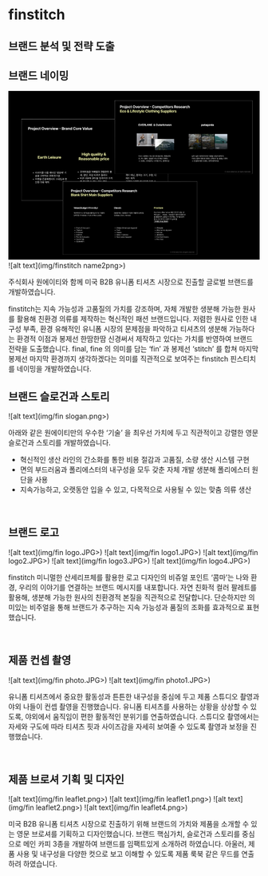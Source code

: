 # finstitch

## 브랜드 분석 및 전략  도출

## 브랜드 네이밍

![alt text](img/fin1.png)
![alt text](img/finstitch name2png>)

주식회사 원에이티와 함께 미국 B2B 유니폼 티셔츠 시장으로 진출할 글로벌 브랜드<finstitch>를 개발하였습니다.

finstitch는 지속 가능성과 고품질의 가치를 강조하며, 자체 개발한 생분해 가능한 원사를 활용해 친환경 의류를 제작하는 혁신적인 패션 브랜드입니다. 저렴한 원사로 인한 내구성 부족, 환경 유해적인 유니폼 시장의 문제점을 파악하고  티셔츠의 생분해 가능하다는 환경적 이점과  봉제선 한땀한땀 신경써서 제작하고 있다는 가치를 반영하여 브랜드 전략을 도출했습니다. final, fine 의 의미를 담는 ‘fin’ 과 봉제선 ‘stitch’ 를 합쳐 마지막 봉제선 마지막 환경까지 생각하겠다는 의미를 직관적으로 보여주는 finstitch 핀스티치를 네이밍을 개발하였습니다.   

## 브랜드 슬로건과 스토리

![alt text](img/fin slogan.png>)

아래와 같은 원에이티만의 우수한 ‘기술’ 을 최우선 가치에 두고 직관적이고 강렬한 영문 슬로건과 스토리를 개발하였습니다. 

- 혁신적인 생산 라인의 간소화를 통한 비용 절감과 고품질, 소량 생산 시스템 구현
- 면의 부드러움과 폴리에스터의 내구성을 모두 갖춘 자체 개발 생분해 폴리에스터 원단을 사용
- 지속가능하고, 오랫동안 입을 수 있고, 다목적으로 사용될 수 있는 맞춤 의류 생산

<br/>

## 브랜드 로고

![alt text](img/fin logo.JPG>)
![alt text](img/fin logo1.JPG>)
![alt text](img/fin logo2.JPG>)
![alt text](img/fin logo3.JPG>)
![alt text](img/fin logo4.JPG>)

finstitch 미니멀한 산세리프체를 활용한 로고 디자인의 비쥬얼 포인트 ‘콤마’는 나와 환경, 우리의 이야기를 연결하는 브랜드 메시지를 내포합니다. 자연 친화적 컬러 팔레트를 활용해, 생분해 가능한 원사의 친환경적 본질을 직관적으로 전달합니다. 단순하지만 의미있는 비주얼을 통해 브랜드가 추구하는 지속 가능성과 품질의 조화를 효과적으로 표현했습니다.

<br/>

## 제품 컨셉 촬영 

![alt text](img/fin photo.JPG>)
![alt text](img/fin photo1.JPG>)


유니폼 티셔츠에서 중요한 활동성과 튼튼한 내구성을 중심에 두고 제품 스튜디오 촬영과 야외 나들이 컨셉 촬영을 진행했습니다.  유니폼 티셔츠를 사용하는 상황을 상상할 수 있도록, 야외에서 움직임이 편한 활동적인 분위기를 연출하였습니다. 스튜디오 촬영에서는 자세와 구도에 따라 티셔츠 핏과 사이즈감을 자세히 보여줄 수 있도록 촬영과 보정을 진행했습니다.

<br/>

## 제품 브로셔 기획 및 디자인

![alt text](img/fin leaflet.png>)
![alt text](img/fin leaflet1.png>)
![alt text](img/fin leaflet2.png>)
![alt text](img/fin leaflet4.png>)


미국 B2B 유니폼 티셔츠 시장으로 진출하기 위해 브랜드의 가치와 제품을 소개할 수 있는 영문 브로셔를 기획하고 디자인했습니다. 
브랜드 핵심가치, 슬로건과 스토리를 중심으로 메인 카피 3종을 개발하여 브랜드를 임팩트있게 소개하려 하였습니다. 아울러, 제품 사용 및 내구성을 다양한 컷으로 보고 이해할 수 있도록 제품 룩북 같은 무드를 연출하려 하였습니다. 

